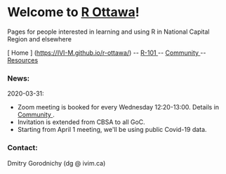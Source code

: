 # Welcome to [R Ottawa](https://ivi-m.github.io/r-ottawa/)! 
Pages for people interested in learning and using R in National Capital Region and elsewhere

<!-- 
[ [R-101 (beginners)] ](r101.md) [ [Weekly meet-up] ](weekly.md)
[ [Resources] ](get.md)  
[ [Tools, Tricks, Tips] ](ttt.md) 
[[Community]](community.md) [ [About] ](about.md)
-->

[ Home ] (https://IVI-M.github.io/r-ottawa/) -- [ R-101 ](r101.md) -- [ Community ](community.md) -- [ Resources ](resources.md)  


### News:   
2020-03-31:    
- Zoom meeting is booked for every Wednesday 12:20-13:00. Details in [ Community ](community.md).
- Invitation is extended from CBSA to all GoC.  
- Starting from April 1 meeting, we'll be using public Covid-19 data.



### Contact:

Dmitry Gorodnichy  (dg @ ivim.ca)
<!-- Questions/comments: dg@ivim.ca (dmitry@gorodnichy.ca) or via gcconnex.ca -->
